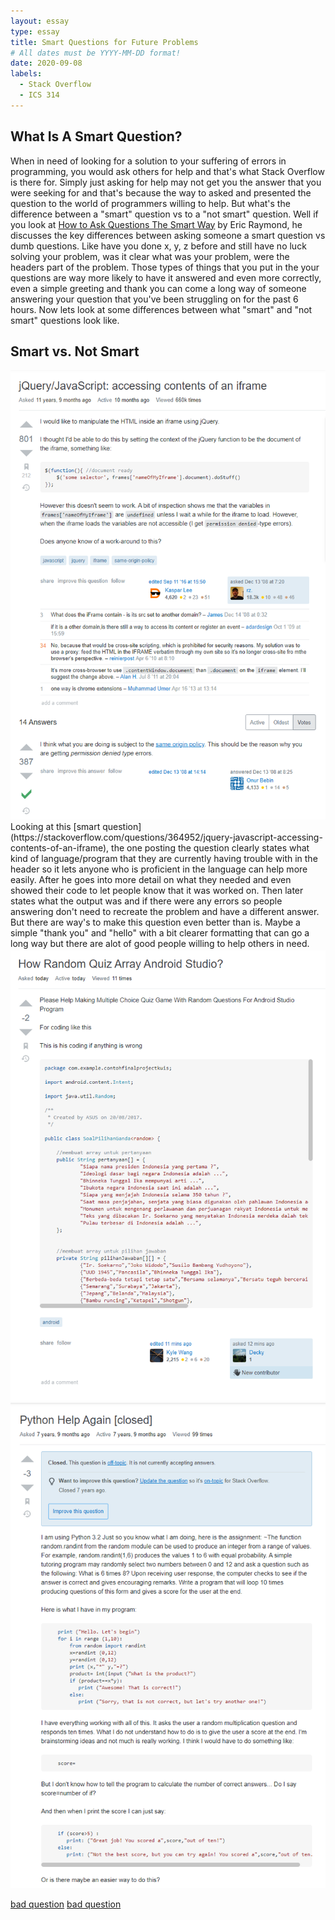 ```yaml
---
layout: essay
type: essay
title: Smart Questions for Future Problems
# All dates must be YYYY-MM-DD format!
date: 2020-09-08
labels:
  - Stack Overflow
  - ICS 314
---
```


## What Is A Smart Question?

When in need of looking for a solution to your suffering of errors in programming, you would ask others for help and that's what Stack Overflow is there for. Simply just asking for help may not get you the answer that you were seeking for and that's because the way to asked and presented the question to the world of programmers willing to help. But what's the difference between a "smart" question vs to a "not smart" question. Well if you look at [How to Ask Questions The Smart Way](http://www.catb.org/esr/faqs/smart-questions.html) by Eric Raymond, he discusses the key differences between asking someone a smart question vs dumb questions. Like have you done x, y, z before and still have no luck solving your problem, was it clear what was your problem, were the headers part of the problem. Those types of things that you put in the your questions are way more likely to have it answered and even more correctly, even a simple greeting and thank you can come a long way of someone answering your question that you've been struggling on for the past 6 hours. Now lets look at some differences between what "smart" and "not smart" questions look like.

## Smart vs. Not Smart

<img class="ui medium right floated image" src="../images/smart_question.PNG"> 
Looking at this [smart question](https://stackoverflow.com/questions/364952/jquery-javascript-accessing-contents-of-an-iframe), the one posting the question clearly states what kind of language/program that they are currently having trouble with in the header so it lets anyone who is proficient in the language can help more easily. After he goes into more detail on what they needed and even showed their code to let people know that it was worked on. Then later states what the output was and if there were any errors so people answering don't need to recreate the problem and have a different answer. But there are way's to make this question even better than is. Maybe a simple "thank you" and "hello" with a bit clearer formatting that can go a long way but there are alot of good people willing to help others in need.



<img class="ui medium right floated image" src="../images/bad_question.PNG"> 
<img class="ui medium right floated image" src="../images/bad_question2.PNG"> 

[bad question](https://stackoverflow.com/questions/63805408/how-random-quiz-array-android-studio)
[bad question](https://stackoverflow.com/questions/13729143/python-help-again)
